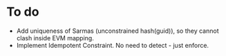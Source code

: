 # To do

- Add uniqueness of Sarmas (unconstrained hash(guid)), so they cannot clash inside EVM mapping.
- Implement Idempotent Constraint. No need to detect - just enforce.